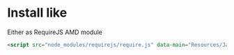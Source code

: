 # Install like

Either as RequireJS AMD module
```html
<script src="node_modules/requirejs/require.js" data-main="Resources/JavaScipt/app"></script>
```
